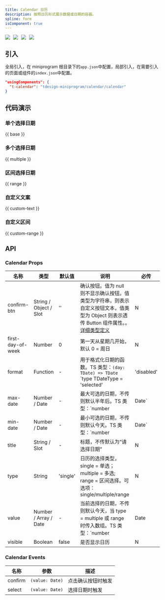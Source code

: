```yaml
---
title: Calendar 日历
description: 按照日历形式展示数据或日期的容器。
spline: form
isComponent: true
---
```

<span class="coverages-badge" style="margin-right: 10px"><img src="https://img.shields.io/badge/coverages%3A%20lines-100%25-blue" /></span><span class="coverages-badge" style="margin-right: 10px"><img src="https://img.shields.io/badge/coverages%3A%20functions-100%25-blue" /></span><span class="coverages-badge" style="margin-right: 10px"><img src="https://img.shields.io/badge/coverages%3A%20statements-100%25-blue" /></span><span class="coverages-badge" style="margin-right: 10px"><img src="https://img.shields.io/badge/coverages%3A%20branches-100%25-blue" /></span>
## 引入

全局引入，在 miniprogram 根目录下的`app.json`中配置，局部引入，在需要引入的页面或组件的`index.json`中配置。

```json
"usingComponents": {
  "t-calendar": "tdesign-miniprogram/calendar/calendar"
}
```

## 代码演示

### 单个选择日期

{{ base }}

### 多个选择日期

{{ multiple }}

### 区间选择日期

{{ range }}

### 自定义文案

{{ custom-text }}

### 自定义区间

{{ custom-range }}
## API
### Calendar Props

名称 | 类型 | 默认值 | 说明 | 必传
-- | -- | -- | -- | --
confirm-btn | String / Object / Slot | '' | 确认按钮。值为 null 则不显示确认按钮。值类型为字符串，则表示自定义按钮文本，值类型为 Object 则表示透传 Button 组件属性。。[详细类型定义](https://github.com/Tencent/tdesign-miniprogram/tree/develop/src/calendar/type.ts) | N
first-day-of-week | Number | 0 | 第一天从星期几开始，默认 0 = 周日 | N
format | Function | - | 用于格式化日期的函数。TS 类型：`(day: TDate) => TDate` `type TDateType = 'selected' | 'disabled' | 'start' | 'centre' | 'end' | ''; ` `interface TDate { date: Date; day: number; type: TDateType; className?: string; prefix?: string; suffix?: string; }`。[详细类型定义](https://github.com/Tencent/tdesign-miniprogram/tree/develop/src/calendar/type.ts) | N
max-date | Number / Date | - | 最大可选的日期，不传则默认半年后。TS 类型：`number | Date` | N
min-date | Number / Date | - | 最小可选的日期，不传则默认今天。TS 类型：`number | Date` | N
title | String / Slot | - | 标题，不传默认为“请选择日期” | N
type | String | 'single' | 日历的选择类型，single = 单选；multiple = 多选; range = 区间选择。可选项：single/multiple/range | N
value | Number / Array / Date | - | 当前选择的日期，不传则默认今天，当 type = multiple 或 range 时传入数组。TS 类型：`number | Date | TCalendarValue[] ` `type TCalendarValue = number | Date`。[详细类型定义](https://github.com/Tencent/tdesign-miniprogram/tree/develop/src/calendar/type.ts) | N
visible | Boolean | false | 是否显示日历 | N

### Calendar Events

名称 | 参数 | 描述
-- | -- | --
confirm | `(value: Date)` | 点击确认按钮时触发
select | `(value: Date)` | 选择日期时触发

